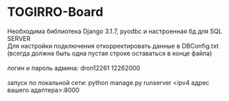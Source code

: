 # TOGIRRO-Board

Необходима библиотека Django 3.1.7, pyodbc и настроенная бд для SQL SERVER
</br>
Для настройки подключения откорректировать данные в DBConfig.txt (всегда должна быть одна пустая строке оставаться в конце файла)
</br></br>
логин и пароль админа: dron12261 12262000
</br></br>
запуск по локальной сети: python manage.py runserver <ipv4 адрес вашего адаптера>:8000
